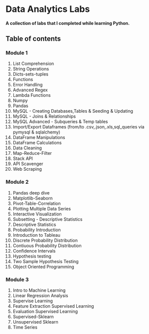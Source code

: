 # Data Analytics Labs

#### A collection of labs that I completed while learning Python.

## Table of contents

### Module 1
 
1) List Comprehension
2) String Operations 
3) Dicts-sets-tuples 
4) Functions    
5) Error Handling     
6) Advanced Regex  
7) Lambda Functions  
8) Numpy
9) Pandas 
10) MySQL - Creating Databases,Tables & Seeding & Updating 
11) MySQL - Joins & Relationships  
12) MySQL Advanced - Subqueries & Temp tables  
13) Import/Export Dataframes (from/to .csv,.json,.xls,sql_queries via pymysql & sqlalchemy)
14) DataFrame Manipulations
15) DataFrame Calculations   
16) Data Cleaning 
17) Map-Reduce-Filter    
18) Stack API
19) API Scavenger
20) Web Scraping

### Module 2   

1) Pandas deep dive  
2) Matplotlib-Seaborn
3) Pivot-Table-Correlation
4) Plotting Multiple Data Series
5) Interactive Visualization
6) Subsetting - Descriptive Statistics
7) Descriptive Statistics
8) Probability Introduction
9) Introduction to Tableau
10) Discrete Probability Distribution
11) Contiuous Probability Distribution
12) Confidence Intervals
13) Hypothesis testing
14) Two Sample Hypothesis Testing
15) Object Oriented Programming

### Module 3

1) Intro to Machine Learning
2) Linear Regression Analysis
3) Supervise Learning
4) Feature Extraction Supervised Learning
5) Evaluation Supervised Learning
6) Supervised-Sklearn
7) Unsupervised Sklearn
8) Time Series
